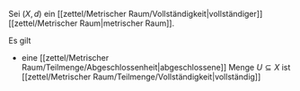 Sei $(X, d)$ ein [[zettel/Metrischer Raum/Vollständigkeit|vollständiger]] [[zettel/Metrischer Raum|metrischer Raum]].

Es gilt
- eine [[zettel/Metrischer Raum/Teilmenge/Abgeschlossenheit|abgeschlossene]] Menge $U \subseteq X$ ist [[zettel/Metrischer Raum/Teilmenge/Vollständigkeit|vollständig]]